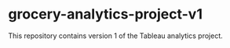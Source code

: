 # grocery-analytics-project-v1
This repository contains version 1 of the Tableau analytics project.

